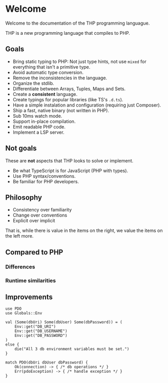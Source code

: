 # Welcome

Welcome to the documentation of the THP programming languague.

THP is a new programming language that compiles to PHP.

## Goals

- Bring static typing to PHP: Not just type hints, not use `mixed` for everything
    that isn't a primitive type.
- Avoid automatic type conversion.
- Remove the inconsistencies in the language.
- Organize the stdlib.
- Differentiate between Arrays, Tuples, Maps and Sets.
- Create a **consistent** language.
- Create typings for popular libraries (like TS's `.d.ts`).
- Have a simple instalation and configuration (requiring just Composer).
- Ship a fast, native binary (not written in PHP).
- Sub 10ms watch mode.
- Support in-place compilation.
- Emit readable PHP code.
- Implement a LSP server.


## Not goals

These are **not** aspects that THP looks to solve or implement.

- Be what TypeScript is for JavaScript (PHP with types).
- Use PHP syntax/conventions.
- Be familiar for PHP developers.


## Philosophy

- Consistency over familiarity
- Change over conventions
- Explicit over implicit

That is, while there is value in the items on
the right, we value the items on the left more.

## Compared to PHP

### Differences

### Runtime similarities

## Improvements

```misti
use PDO
use Globals::Env

val (Some(dbUri) Some(dbUser) Some(dbPassword)) = (
    Env::get("DB_URI")
    Env::get("DB_USERNAME")
    Env::get("DB_PASSWORD")
)
else {
    die("All 3 db environment variables must be set.")
}

match PDO(dbUri dbUser dbPassword) {
    Ok(connection) -> { /* db operations */ }
    Err(pdoException) -> { /* handle exception */ }
}
```

